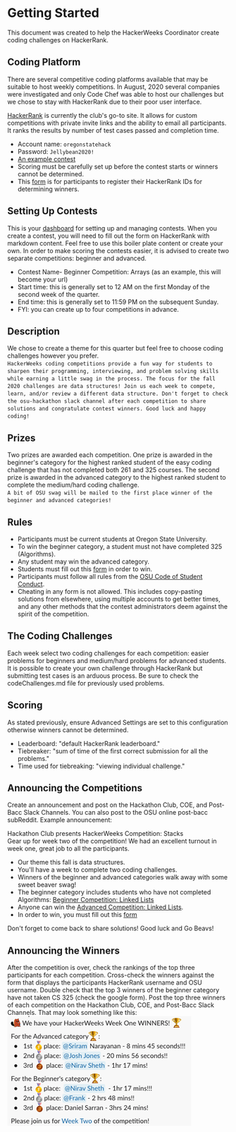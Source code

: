 # Getting Started
This document was created to help the HackerWeeks Coordinator create coding challenges on HackerRank.

## Coding Platform
There are several competitive coding platforms available that may be suitable to host weekly competitions. In August, 2020 several companies were investigated and only Code Chef was able to host our challenges but we chose to stay with HackerRank due to their poor user interface. 

[HackerRank](https://www.hackerrank.com) is currently the club's go-to site. It allows for custom competitions with private invite links and the ability to email all participants. It ranks the results by number of test cases passed and completion time.
* Account name: `oregonstatehack`
* Password: `Jellybean2020!`
* [An example contest](https://www.hackerrank.com/hackerweeks-1)
* Scoring must be carefully set up before the contest starts or winners cannot be determined.
* This [form](https://docs.google.com/forms/d/19GkSvM68FLftOyGeB-hqthundBdVUTFMgXGeQ0dmtNo/edit) is for participants to register their HackerRank IDs for determining winners.

## Setting Up Contests
This is your [dashboard](https://www.hackerrank.com/administration/contests) for setting up and managing contests. When you create a contest, you will need to fill out the form on HackerRank with markdown content. Feel free to use this boiler plate content or create your own. In order to make scoring the contests easier, it is advised to create two separate competitions: beginner and advanced.
* Contest Name- Beginner Competition: Arrays (as an example, this will become your url)
* Start time: this is generally set to 12 AM on the first Monday of the second week of the quarter. 
* End time: this is generally set to 11:59 PM on the subsequent Sunday.
* FYI: you can create up to four competitions in advance.

## Description
We chose to create a theme for this quarter but feel free to choose coding challenges however you prefer.  
`HackerWeeks coding competitions provide a fun way for students to sharpen their programming, interviewing, and problem solving skills while earning a little swag in the process. The focus for the fall 2020 challenges are data structures! Join us each week to compete, learn, and/or review a different data structure. Don't forget to check the osu-hackathon slack channel after each competition to share solutions and congratulate contest winners. Good luck and happy coding!`

## Prizes
Two prizes are awarded each competition. One prize is awarded in the beginner's category for the highest ranked student of the easy coding challenge that has not completed both 261 and 325 courses. The second prize is awarded in the advanced category to the highest ranked student to complete the medium/hard coding challenge.  
`A bit of OSU swag will be mailed to the first place winner of the beginner and advanced categories!`

## Rules
- Participants must be current students at Oregon State University.
- To win the beginner category, a student must not have completed 325 (Algorithms).
- Any student may win the advanced category.
- Students must fill out this [form](https://docs.google.com/forms/d/19GkSvM68FLftOyGeB-hqthundBdVUTFMgXGeQ0dmtNo/viewform?) in order to win.
- Participants must follow all rules from the [OSU Code of Student Conduct](https://studentlife.oregonstate.edu/sites/studentlife.oregonstate.edu/files/student-conduct-community-standards/Code/code_of_student_conduct_8_14_20.pdf).
- Cheating in any form is not allowed. This includes copy-pasting solutions from elsewhere, using multiple accounts to get better times, and any other methods that the contest administrators deem against the spirit of the competition.

## The Coding Challenges
Each week select two coding challenges for each competition: easier problems for beginners and medium/hard problems for advanced students. It is possible to create your own challenge through HackerRank but submitting test cases is an arduous process. Be sure to check the codeChallenges.md file for previously used problems.

## Scoring
As stated previously, ensure Advanced Settings are set to this configuration otherwise winners cannot be determined.
* Leaderboard: "default HackerRank leaderboard."
* Tiebreaker: "sum of time of the first correct submission for all the problems."
* Time used for tiebreaking: "viewing individual challenge."

## Announcing the Competitions
Create an announcement and post on the Hackathon Club, COE, and Post-Bacc Slack Channels. You can also post to the OSU online post-bacc subReddit.
Example announcement:

Hackathon Club presents HackerWeeks Competition: Stacks  
Gear up for week two of the competition! We had an excellent turnout in week one, great job to all the participants.
- Our theme this fall is data structures.
- You'll have a week to complete two coding challenges.
- Winners of the beginner and advanced categories walk away with some sweet beaver swag!
- The beginner category includes students who have not completed Algorithms: [Beginner Competition: Linked Lists](https://www.hackerrank.com/hackerweeks-competition-linked-lists)
- Anyone can win the [Advanced Competition: Linked Lists](https://www.hackerrank.com/hackerweeks-competition-queues).
- In order to win, you must fill out this [form](https://docs.google.com/forms/d/e/1FAIpQLSdo10z_RCLGy8tYkL20wGgKsNEA5NZF0q0bU4yieDvpGrbA6w/viewform) 

Don't forget to come back to share solutions! 
Good luck and Go Beavs!

## Announcing the Winners
After the competition is over, check the rankings of the top three participants for each competition. Cross-check the winners against the form that displays the participants HackerRank username and OSU username. Double check that the top 3 winners of the beginner category have not taken CS 325 (check the google form). Post the top three winners of each competition on the Hackathon Club, COE, and Post-Bacc Slack Channels. That may look something like this:<br>
![Announcement](images/WinnersAnnouncement.png)


